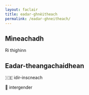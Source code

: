 ```yaml
---
layout: faclair
title: eadar-ghnèitheach
permalink: /eadar-ghneitheach/
---
```


## Mìneachadh

Ri thighinn

## Eadar-theangachaidhean

&#x1f1ee;&#x1f1ea; idir-inscneach

&#x1f3f4;&#xe0067;&#xe0062;&#xe0065;&#xe006e;&#xe0067;&#xe007f; intergender
